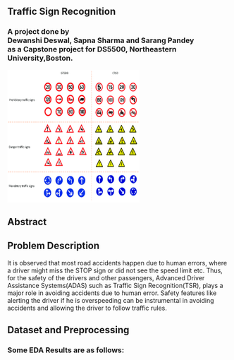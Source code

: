 ## Traffic Sign Recognition
### A project done by <br> Dewanshi Deswal, Sapna Sharma and Sarang Pandey <br> as a Capstone project for DS5500, Northeastern University,Boston.



<img src="https://github.com/sharmasapna/Traffic_Sign_Recognition/blob/main/data/German-traffic-sign.png" width="300" height="300">

## Abstract
     
## Problem Description
It is observed that most road accidents happen due to human errors, where a driver might miss the STOP sign or did not see the speed limit etc. Thus, for the safety of the drivers and other passengers, Advanced Driver Assistance Systems(ADAS) such as Traffic Sign Recognition(TSR), plays a major role in avoiding accidents due to human error. Safety features like alerting the driver if he is overspeeding can be instrumental in avoiding accidents and allowing the driver to follow traffic rules.

## Dataset and Preprocessing 

    
    
### Some EDA Results are as follows:
<!---
<img src="https://github.com/sharmasapna/BlueBike_Traffic_Forecasting/blob/main/data/date-wise.png" width="450" height="150">
<img src="https://github.com/sharmasapna/BlueBike_Traffic_Forecasting/blob/main/data/EDA_Results.png">

<img src="https://github.com/sharmasapna/BlueBike_Traffic_Forecasting/blob/main/data/Hourly_Weekday_Heatmap.png" width="400" height="200"><img src="https://github.com/sharmasapna/BlueBike_Traffic_Forecasting/blob/main/data/bb_from_to stations_heatmap.png" width="200" height="200">

<!---
